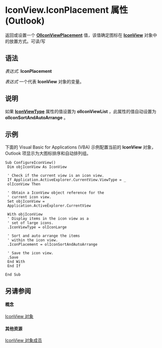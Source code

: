 
# IconView.IconPlacement 属性 (Outlook)

返回或设置一个  **[OlIconViewPlacement](41c8daf2-3ecf-5dc7-8746-b81be0a8f18f.md)** 值，该值确定图标在 **[IconView](dc2efa6c-4752-f713-f77e-378036f358dc.md)** 对象中的放置方式。可读/写


## 语法

 _表达式_. **IconPlacement**

 _表达式_ 一个代表 **IconView** 对象的变量。


## 说明

如果 **[IconViewType](8255256d-eb71-6d3c-66bf-27aa5a103297.md)** 属性的值设置为 **olIconViewList** ，此属性的值自动设置为 **olIconSortAndAutoArrange** 。


## 示例

下面的 Visual Basic for Applications (VBA) 示例配置当前的 **IconView** 对象，Outlook 项显示为大图标排序和自动排列组。


```
Sub ConfigureIconView() 
 Dim objIconView As IconView 
 
 ' Check if the current view is an icon view. 
 If Application.ActiveExplorer.CurrentView.ViewType = _ 
 olIconView Then 
 
 ' Obtain a IconView object reference for the 
 ' current icon view. 
 Set objIconView = _ 
 Application.ActiveExplorer.CurrentView 
 
 With objIconView 
 ' Display items in the icon view as a 
 ' set of large icons. 
 .IconViewType = olIconLarge 
 
 ' Sort and auto arrange the items 
 ' within the icon view. 
 .IconPlacement = olIconSortAndAutoArrange 
 
 ' Save the icon view. 
 .Save 
 End With 
 End If 
 
End Sub 

```


## 另请参阅


#### 概念


[IconView 对象](dc2efa6c-4752-f713-f77e-378036f358dc.md)
#### 其他资源


[IconView 对象成员](f29e5d94-b231-bd9a-d993-1884a3e2b97b.md)